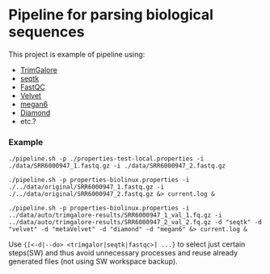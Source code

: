 # Pipeline for parsing biological sequences

This project is example of pipeline using:

- [TrimGalore](https://github.com/FelixKrueger/TrimGalore/tree/master/)
- [seqtk](https://github.com/lh3/seqtk)
- [FastQC](https://www.bioinformatics.babraham.ac.uk/projects/fastqc/)
- [Velvet](https://github.com/dzerbino/velvet/tree/master)
- [megan6](http://ab.inf.uni-tuebingen.de/software/megan6/)
- [Diamond](https://github.com/bbuchfink/diamond/)
- etc.?

### Example

```
./pipeline.sh -p ./properties-test-local.properties -i ./data/SRR6000947_1.fastq.gz -i ./data/SRR6000947_2.fastq.gz
```

```
./pipeline.sh -p properties-biolinux.properties -i ./../data/original/SRR6000947_1.fastq.gz -i ./../data/original/SRR6000947_2.fastq.gz &> current.log &
```


```
./pipeline.sh -p properties-biolinux.properties -i ../data/auto/trimgalore-results/SRR6000947_1_val_1.fq.gz -i ../data/auto/trimgalore-results/SRR6000947_2_val_2.fq.gz -d "seqtk" -d "velvet" -d "metaVelvet" -d "diamond" -d "megan6" &> current.log &
```




Use ```{[<-d|--do> <trimgalor|seqtk|fastqc>] ...}``` to select just certain steps(SW) and thus avoid unnecessary processes and reuse already generated files (not using SW workspace backup).
